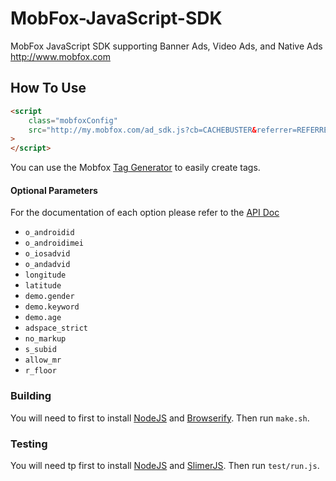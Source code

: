 MobFox-JavaScript-SDK
=====================

MobFox JavaScript SDK supporting Banner Ads, Video Ads, and Native Ads  http://www.mobfox.com


## How To Use

```HTML
<script 
    class="mobfoxConfig" 
    src="http://my.mobfox.com/ad_sdk.js?cb=CACHEBUSTER&referrer=REFERRER_URL&width=320&height=50&pid=fe96717d9875b9da4339ea5367eff1ec&type=banner&refresh=3000"
>
</script>
```
You can use the Mobfox [Tag Generator]() to easily create tags.

#### Optional Parameters

For the documentation of each option please refer to the [API Doc](http://dev.mobfox.com/index.php?title=Ad_Request_API)

 * ```o_androidid```
 * ```o_androidimei```
 * ```o_iosadvid```
 * ```o_andadvid```
 * ```longitude```
 * ```latitude```
 * ```demo.gender```
 * ```demo.keyword```
 * ```demo.age```
 * ```adspace_strict```
 * ```no_markup```
 * ```s_subid```
 * ```allow_mr```
 * ```r_floor```


### Building

You will need to first to install [NodeJS](https://nodejs.org/) and [Browserify](http://browserify.org/). Then run ```make.sh```.

### Testing

You will need tp first to install [NodeJS](https://nodejs.org/) and [SlimerJS](http://slimerjs.org/). Then run ```test/run.js```.
